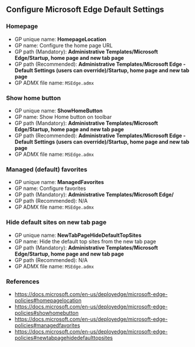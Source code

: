 ## Configure Microsoft Edge Default Settings

### Homepage
- GP unique name: **HomepageLocation**
- GP name: Configure the home page URL
- GP path (Mandatory): **Administrative Templates/Microsoft Edge/Startup, home page and new tab page**
- GP path (Recommended): **Administrative Templates/Microsoft Edge - Default Settings (users can override)/Startup, home page and new tab page**
- GP ADMX file name: `MSEdge.admx`

### Show home button
- GP unique name: **ShowHomeButton**
- GP name: Show Home button on toolbar
- GP path (Mandatory): **Administrative Templates/Microsoft Edge/Startup, home page and new tab page**
- GP path (Recommended): **Administrative Templates/Microsoft Edge - Default Settings (users can override)/Startup, home page and new tab page**
- GP ADMX file name: `MSEdge.admx`

### Managed (default) favorites
- GP unique name: **ManagedFavorites**
- GP name: Configure favorites
- GP path (Mandatory): **Administrative Templates/Microsoft Edge/**
- GP path (Recommended): N/A
- GP ADMX file name: `MSEdge.admx`

### Hide default sites on new tab page
- GP unique name: **NewTabPageHideDefaultTopSites**
- GP name: Hide the default top sites from the new tab page
- GP path (Mandatory): **Administrative Templates/Microsoft Edge/Startup, home page and new tab page**
- GP path (Recommended): N/A
- GP ADMX file name: `MSEdge.admx`

### References
- https://docs.microsoft.com/en-us/deployedge/microsoft-edge-policies#homepagelocation
- https://docs.microsoft.com/en-us/deployedge/microsoft-edge-policies#showhomebutton
- https://docs.microsoft.com/en-us/deployedge/microsoft-edge-policies#managedfavorites
- https://docs.microsoft.com/en-us/deployedge/microsoft-edge-policies#newtabpagehidedefaulttopsites
